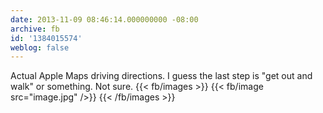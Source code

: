 ```yaml
---
date: 2013-11-09 08:46:14.000000000 -08:00
archive: fb
id: '1384015574'
weblog: false
---
```


Actual Apple Maps driving directions. I guess the last step is "get out and walk" or something. Not sure.
{{< fb/images >}}
{{< fb/image src="image.jpg" />}}
{{< /fb/images >}}
